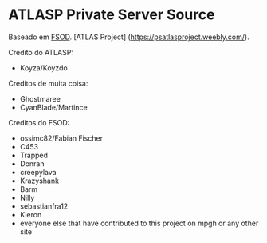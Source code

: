 
# ATLASP Private Server Source

Baseado em [FSOD](https://github.com/ossimc82/fabiano-swagger-of-doom). [ATLAS Project] (https://psatlasproject.weebly.com/).
	   
Credito do ATLASP:
* Koyza/Koyzdo

Creditos de muita coisa:
* Ghostmaree
* CyanBlade/Martince

Creditos do FSOD:
* ossimc82/Fabian Fischer
* C453
* Trapped
* Donran
* creepylava
* Krazyshank
* Barm
* Nilly
* sebastianfra12
* Kieron
* everyone else that have contributed to this project on mpgh or any other site

